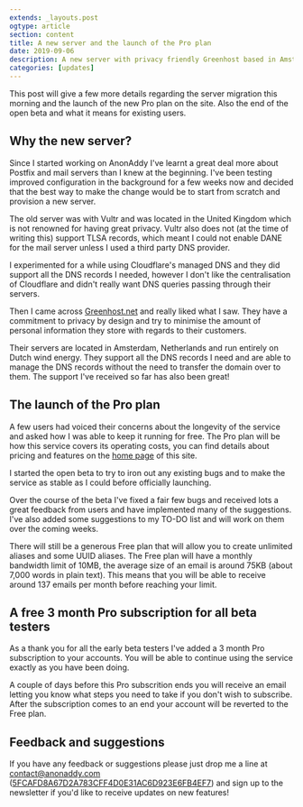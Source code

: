 ```yaml
---
extends: _layouts.post
ogtype: article
section: content
title: A new server and the launch of the Pro plan
date: 2019-09-06
description: A new server with privacy friendly Greenhost based in Amsterdam and the launch of the Pro plan!
categories: [updates]
---
```


This post will give a few more details regarding the server migration this morning and the launch of the new Pro plan on the site. Also the end of the open beta and what it means for existing users.

## Why the new server?

Since I started working on AnonAddy I've learnt a great deal more about Postfix and mail servers than I knew at the beginning. I've been testing improved configuration in the background for a few weeks now and decided that the best way to make the change would be to start from scratch and provision a new server.

The old server was with Vultr and was located in the United Kingdom which is not renowned for having great privacy. Vultr also does not (at the time of writing this) support TLSA records, which meant I could not enable DANE for the mail server unless I used a third party DNS provider.

I experimented for a while using Cloudflare's managed DNS and they did support all the DNS records I needed, however I don't like the centralisation of Cloudflare and didn't really want DNS queries passing through their servers.

Then I came across [Greenhost.net](https://greenhost.net) and really liked what I saw. They have a commitment to privacy by design and try to minimise the amount of personal information they store with regards to their customers.

Their servers are located in Amsterdam, Netherlands and run entirely on Dutch wind energy. They support all the DNS records I need and are able to manage the DNS records without the need to transfer the domain over to them. The support I've received so far has also been great!

## The launch of the Pro plan

A few users had voiced their concerns about the longevity of the service and asked how I was able to keep it running for free. The Pro plan will be how this service covers its operating costs, you can find details about pricing and features on the [home page](https://anonaddy.com) of this site.

I started the open beta to try to iron out any existing bugs and to make the service as stable as I could before officially launching.

Over the course of the beta I've fixed a fair few bugs and received lots a great feedback from users and have implemented many of the suggestions. I've also added some suggestions to my TO-DO list and will work on them over the coming weeks.

There will still be a generous Free plan that will allow you to create unlimited aliases and some UUID aliases. The Free plan will have a monthly bandwidth limit of 10MB, the average size of an email is around 75KB (about 7,000 words in plain text). This means that you will be able to receive around 137 emails per month before reaching your limit.

## A free 3 month Pro subscription for all beta testers

As a thank you for all the early beta testers I've added a 3 month Pro subscription to your accounts. You will be able to continue using the service exactly as you have been doing.

A couple of days before this Pro subscrition ends you will receive an email letting you know what steps you need to take if you don't wish to subscribe. After the subscription comes to an end your account will be reverted to the Free plan.


## Feedback and suggestions

If you have any feedback or suggestions please just drop me a line at [contact@anonaddy.com](mailto:contact@anonaddy.com) <span class="break-words text-sm">([5FCAFD8A67D2A783CFF4D0E31AC6D923E6FB4EF7](https://keys.openpgp.org/search?q=5FCAFD8A67D2A783CFF4D0E31AC6D923E6FB4EF7))</span> and sign up to the newsletter if you'd like to receive updates on new features!
